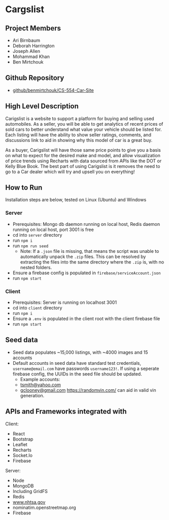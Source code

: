 # Cargslist

## Project Members

* Ari Birnbaum
* Deborah Harrington
* Joseph Allen
* Mohammad Khan
* Ben Mirtchouk

## Github Repository

* [github/benmirtchouk/CS-554-Car-Site](https://github.com/benmirtchouk/CS-554-Car-Site.git)

## High Level Description

Carigslist is a website to support a platform for buying and selling used automobiles. As a seller, you will be able to get analytics of recent prices of sold cars to better understand what value your vehicle should be listed for. Each listing will have the ability to show seller ratings, comments, and discussions link to aid in showing why this model of car is a great buy. 

As a buyer, Carigslist will have those same price points to give you a basis on what to expect for the desired make and model, and allow visualization of price trends using Recharts with data sourced from APIs like the DOT or Kelly Blue Book. The best part of using Carigslist is it removes the need to go to a Car dealer which will try and upsell you on everything!

## How to Run
Installation steps are below, tested on Linux (Ubuntu) and Windows


### Server
- Prerequisites: Mongo db daemon running on local host, Redis daemon running on local host, port 3001 is free
- cd into `server` directory
- run `npm i`
- run `npm run seed`
  - Note: If a `.json` file is missing, that means the script was unable to automatically unpack the `.zip` files. This can be resolved by extracting the files into the same directory where the `.zip` is, with no nested folders. 
- Ensure a firebase config is populated in `firebase/serviceAccount.json`
- run `npm start`

### Client
- Prerequisites: Server is running on localhost 3001
- cd into `client` directory
- run `npm i`
- Ensure a `.env` is populated in the client root with the client firebase file
- run `npm start`


## Seed data
- Seed data populates ~15,000 listings, with ~4000 images and 15 accounts
- Default accounts in seed data have standard test credentials, `username@email.com` have passwords `username123!`. If using a seperate firebase config, the UUIDs in the seed file should be updated.
   -  Example accounts: 
   -  tsmith@yahoo.com 
   -  gclooney@gmail.com 
https://randomvin.com/ can aid in valid vin generation. 


## APIs and Frameworks integrated with 

Client:
- React
- Bootstrap 
- Leaflet
- Recharts
- Socket.Io
- Firebase

Server:
- Node
- MongoDB
 - Including GridFS
- Redis
- www.nhtsa.gov
- nominatim.openstreetmap.org
- Firebase

